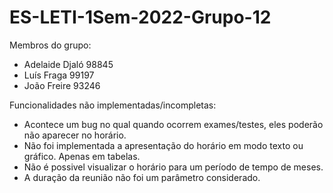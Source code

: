 # ES-LETI-1Sem-2022-Grupo-12
Membros do grupo: 
 - Adelaide Djaló 98845 
 - Luís Fraga 99197 
 - João Freire 93246

Funcionalidades não implementadas/incompletas:

 - Acontece um bug no qual quando ocorrem exames/testes, eles poderão não aparecer no horário.
 - Não foi implementada a apresentação do horário em modo texto ou gráfico. Apenas em tabelas.
 - Não é possivel visualizar o horário para um período de tempo de meses. 
 - A duração da reunião não foi um parâmetro considerado.
